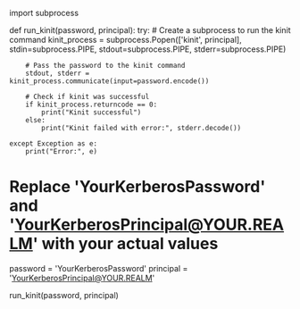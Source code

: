 import subprocess

def run_kinit(password, principal):
    try:
        # Create a subprocess to run the kinit command
        kinit_process = subprocess.Popen(['kinit', principal], stdin=subprocess.PIPE, stdout=subprocess.PIPE, stderr=subprocess.PIPE)

        # Pass the password to the kinit command
        stdout, stderr = kinit_process.communicate(input=password.encode())

        # Check if kinit was successful
        if kinit_process.returncode == 0:
            print("Kinit successful")
        else:
            print("Kinit failed with error:", stderr.decode())

    except Exception as e:
        print("Error:", e)

# Replace 'YourKerberosPassword' and 'YourKerberosPrincipal@YOUR.REALM' with your actual values
password = 'YourKerberosPassword'
principal = 'YourKerberosPrincipal@YOUR.REALM'

run_kinit(password, principal)
